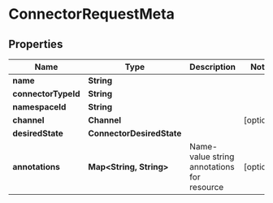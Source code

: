 

# ConnectorRequestMeta


## Properties

Name | Type | Description | Notes
------------ | ------------- | ------------- | -------------
**name** | **String** |  | 
**connectorTypeId** | **String** |  | 
**namespaceId** | **String** |  | 
**channel** | **Channel** |  |  [optional]
**desiredState** | **ConnectorDesiredState** |  | 
**annotations** | **Map&lt;String, String&gt;** | Name-value string annotations for resource |  [optional]




